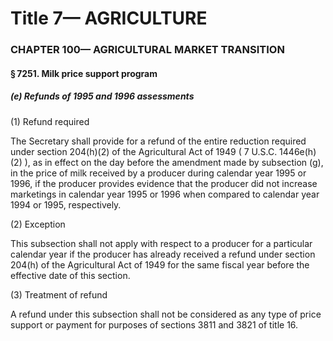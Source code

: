 
# Title 7— AGRICULTURE
### CHAPTER 100— AGRICULTURAL MARKET TRANSITION
#### § 7251. Milk price support program
##### (e) Refunds of 1995 and 1996 assessments

(1) Refund required

The Secretary shall provide for a refund of the entire reduction required under section 204(h)(2) of the Agricultural Act of 1949 ( 7 U.S.C. 1446e(h)(2) ), as in effect on the day before the amendment made by subsection (g), in the price of milk received by a producer during calendar year 1995 or 1996, if the producer provides evidence that the producer did not increase marketings in calendar year 1995 or 1996 when compared to calendar year 1994 or 1995, respectively.

(2) Exception

This subsection shall not apply with respect to a producer for a particular calendar year if the producer has already received a refund under section 204(h) of the Agricultural Act of 1949 for the same fiscal year before the effective date of this section.

(3) Treatment of refund

A refund under this subsection shall not be considered as any type of price support or payment for purposes of sections 3811 and 3821 of title 16.
